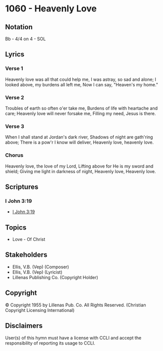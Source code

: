 # 1060 - Heavenly Love

## Notation

Bb - 4/4 on 4 - SOL

## Lyrics

### Verse 1

Heavenly love was all that could help me, I was astray, so sad and alone; I looked above, my burdens all left me, Now I can say, "Heaven's my home."

### Verse 2

Troubles of earth so often o'er take me, Burdens of life with heartache and care; Heavenly love will never forsake me, Filling my need, Jesus is there.

### Verse 3

When I shall stand at Jordan's dark river, Shadows of night are gath'ring above; There is a pow'r I know will deliver, Heavenly love, heavenly love.

### Chorus

Heavenly love, the love of my Lord, Lifting above for He is my sword and shield; Giving me light in darkness of night, Heavenly love, Heavenly love.


## Scriptures

### I John 3:19

- [I John 3:19](https://www.biblegateway.com/passage/?search=I%20John%203%3A19)


## Topics

- Love - Of Christ

## Stakeholders

- Ellis, V.B. (Vep) (Composer)
- Ellis, V.B. (Vep) (Lyricist)
- Lillenas Publishing Co. (Copyright Holder)

## Copyright

© Copyright 1955 by Lillenas Pub. Co. All Rights Reserved.
(Christian Copyright Licensing International)

## Disclaimers

User(s) of this hymn must have a license with CCLI and accept the responsibility of reporting its usage to CCLI.

